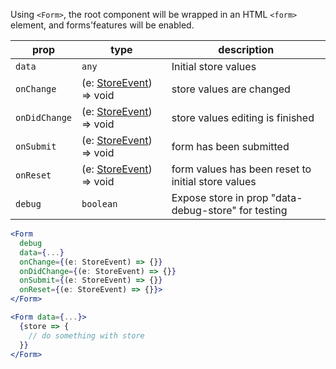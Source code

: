 Using `<Form>`, the root component will be wrapped in an HTML `<form>` element, and forms'features will be enabled.

prop | type | description
---|---|---
`data`     | `any` | Initial store values
`onChange` | (e: [StoreEvent](/#section-store-event)) => void | store values are changed
`onDidChange` | (e: [StoreEvent](/#section-store-event)) => void | store values editing is finished
`onSubmit` | (e: [StoreEvent](/#section-store-event)) => void | form has been submitted
`onReset`  | (e: [StoreEvent](/#section-store-event)) => void | form values has been reset to initial store values
`debug`    | `boolean` | Expose store in prop "data-debug-store" for testing

```jsx static
<Form
  debug
  data={...}
  onChange={(e: StoreEvent) => {}}
  onDidChange={(e: StoreEvent) => {}}
  onSubmit={(e: StoreEvent) => {}}
  onReset={(e: StoreEvent) => {}}>
</Form>

<Form data={...}>
  {store => {
    // do something with store
  }}
</Form>
```